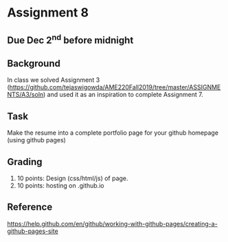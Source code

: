 # Assignment 8

## Due Dec 2<sup>nd</sup> before midnight

## Background

In class we solved Assignment 3
(https://github.com/tejaswigowda/AME220Fall2019/tree/master/ASSIGNMENTS/A3/soln)
and used it as an inspiration to complete Assignment 7.


## Task

Make the resume into a complete portfolio page for your github homepage
(using github pages)

## Grading
1. 10 points: Design (css/html/js) of page.
2. 10 points: hosting on <your-github-handle>.github.io

## Reference

https://help.github.com/en/github/working-with-github-pages/creating-a-github-pages-site

